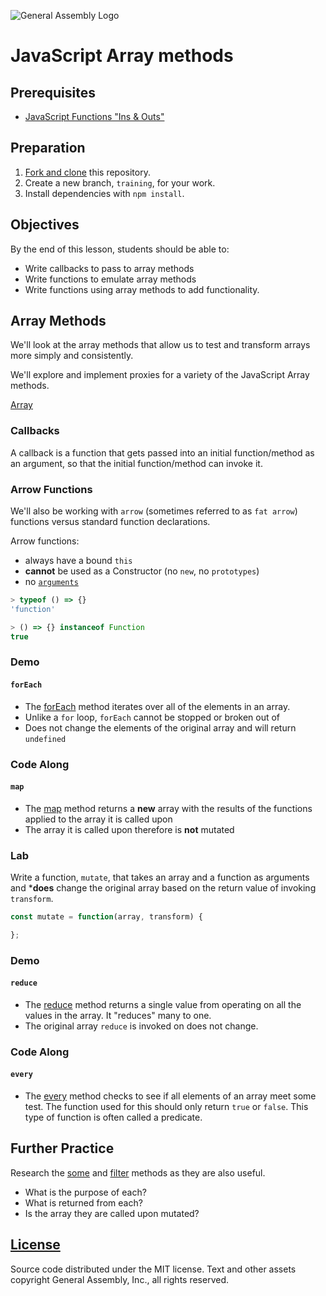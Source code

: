 ![General Assembly Logo](http://i.imgur.com/ke8USTq.png)

# JavaScript Array methods

## Prerequisites

-   [JavaScript Functions "Ins & Outs"](https://github.com/ga-wdi-boston/js-functions-ins-and-outs)

## Preparation

1.  [Fork and clone](https://github.com/ga-wdi-boston/meta/wiki/ForkAndClone)
    this repository.
1.  Create a new branch, `training`, for your work.
1.  Install dependencies with `npm install`.

## Objectives

By the end of this lesson, students should be able to:

-   Write callbacks to pass to array methods
-   Write functions to emulate array methods
-   Write functions using array methods to add functionality.

## Array Methods

We'll look at the array methods that allow us to test and transform arrays more
 simply and consistently.

We'll explore and implement proxies for a variety of the JavaScript Array
 methods.

[Array](https://developer.mozilla.org/en-US/docs/Web/JavaScript/Reference/Global_Objects/Array)

### Callbacks

A callback is a function that gets passed into an initial function/method as an
 argument, so that the initial function/method can invoke it.

### Arrow Functions

We'll also be working with `arrow` (sometimes referred to as `fat arrow`)
 functions versus standard function declarations.

Arrow functions:

-   always have a bound `this`
-   **cannot** be used as a Constructor (no `new`, no `prototypes`)
-   no [`arguments`](https://developer.mozilla.org/en-US/docs/Web/JavaScript/Reference/Functions/arguments)

```js
> typeof () => {}
'function'

> () => {} instanceof Function
true

```

### Demo

#### `forEach`

-   The [forEach](https://developer.mozilla.org/en-US/docs/Web/JavaScript/Reference/Global_Objects/Array/forEach)
method iterates over all of the elements in an array.
-   Unlike a `for` loop, `forEach` cannot be stopped or broken out of
-   Does not change the elements of the original array and will return
 `undefined`

### Code Along

#### `map`

-   The [map](https://developer.mozilla.org/en-US/docs/Web/JavaScript/Reference/Global_Objects/Array/map)
method returns a **new** array with the results of the functions applied to the
array it is called upon
-   The array it is called upon therefore is **not** mutated

### Lab

Write a function, `mutate`, that takes an array and a function as arguments and
***does** change the original array based on the return value of invoking
`transform`.

```js
const mutate = function(array, transform) {

};
```

### Demo

#### `reduce`

-   The [reduce](https://developer.mozilla.org/en-US/docs/Web/JavaScript/Reference/Global_Objects/Array/Reduce)
method returns a single value from operating on all the values in the array.  It
"reduces" many to one.
-   The original array `reduce` is invoked on does not change.

### Code Along

#### `every`

-   The [every](https://developer.mozilla.org/en-US/docs/Web/JavaScript/Reference/Global_Objects/Array/every)
method checks to see if all elements of an array meet some test.  The function
used for this should only return `true` or `false`.  This type of function is
often called a predicate.

## Further Practice

Research the [some](https://developer.mozilla.org/en-US/docs/Web/JavaScript/Reference/Global_Objects/Array/some) and [filter](https://developer.mozilla.org/en-US/docs/Web/JavaScript/Reference/Global_Objects/Array/filter) methods as they are also useful.

-   What is the purpose of each?
-   What is returned from each?
-   Is the array they are called upon mutated?

## [License](LICENSE)

Source code distributed under the MIT license. Text and other assets copyright
General Assembly, Inc., all rights reserved.
